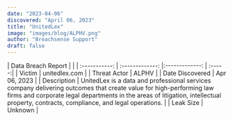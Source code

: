 ```yaml
---
date: "2023-04-06"
discovered: "April 06, 2023"
title: "UnitedLex"
image: "images/blog/ALPHV.png"
author: "Breachsense Support"
draft: false
---
```


| Data Breach Report           |              | 
| :-----------: | :-------------:     |:-------------:    | :-----:|
| Victim      | unitedlex.com      | 
| Threat Actor      | ALPHV      | 
| Date Discovered      | Apr 06, 2023      | 
| Description      | UnitedLex is a data and professional services company delivering outcomes that create value for high-performing law firms and corporate legal departments in the areas of litigation, intellectual property, contracts, compliance, and legal operations.      | 
| Leak Size      | Unknown      | 

